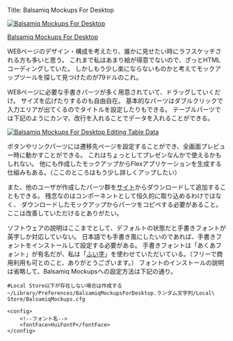 Title: Balsamiq Mockups For Desktop

[![Balsamiq Mockups For Desktop](http://dl.dropbox.com/u/126064/blog.dataich.com.images/Balsamiq-Mockups-For-Desktop.png "Balsamiq Mockups For Desktop")](http://dl.dropbox.com/u/126064/blog.dataich.com.images/Balsamiq-Mockups-For-Desktop.png)

[Balsamiq Mockups For Desktop](http://www.balsamiq.com/products/mockups)

WEBページのデザイン・構成を考えたり、誰かに見せたい時にラフスケッチされる方も多いと思う。
これまで私はあまり絵が得意でないので、ざっとHTMLコーディングしていた。
しかしもう少し楽にならないものかと考えてモックアップツールを探して見つけたのが79ドルのこれ。

WEBページに必要な手書きパーツが多く用意されていて、ドラッグしていくだけ。
サイズを広げたりするのも自由自在。
基本的なパーツはダブルクリックで入力エリアが出てくるのでタイトルを設定したりもできる。
テーブルパーツでは下記のようにカンマ、改行を入れることでデータを入れることができる。

[![Balsamiq Mockups For Desktop Editing Table Data](http://dl.dropbox.com/u/126064/blog.dataich.com.images/Balsamiq-Mockups-For-Desktop-Editing-Table-Data.png "Balsamiq Mockups For Desktop Editing Table Data")](http://dl.dropbox.com/u/126064/blog.dataich.com.images/Balsamiq-Mockups-For-Desktop-Editing-Table-Data.png)

ボタンやリンクパーツには遷移先ページを設定することができ、全画面プレビュー時に動かすことができる。
これはちょっとしてプレゼンなんかで使えるかもしれない。
他にも作成したモックアップからFlexアプリケーションを生成する仕組みもある。（ここのところはもう少し詳しくアップしたい）

また、他のユーザが作成したパーツ群を[サイト](http://www.mockupstogo.net/)からダウンロードして追加することもできる。
残念なのはコンポーネントとして恒久的に取り込めるわけではなく、
ダウンロードしたモックアップからパーツをコピペする必要があること。
ここは改善していただけるとありがたい。

ソフトウェアの説明はここまでとして、デフォルトの状態だと手書きフォントが英字しか対応していない。
日本語でも手書き風にしたいのであれば、手書きフォントをインストールして設定する必要がある。
手書きフォントは「あくあフォント」が有名だが、私は「[ふい字](http://hp.vector.co.jp/authors/VA039499/#hui)」を使わせていただいている。（フリーで商用利用も可とのこと、ありがとうございます。）
フォントのインストールの説明は省略して、Balsamiq Mockupsへの設定方法は下記の通り。

```
#Local Store以下が存在しない場合は作成する
~/Library/Preferences/BalsamiqMockupsForDesktop.ランダム文字列/Local\ Store/BalsamiqMockups.cfg
```

```
<config>
    <!--フォント名-->
    <fontFace>HuiFontP</fontFace>
</config>
```
